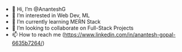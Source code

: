 - 👋 Hi, I’m @AnanteshG
- 👀 I’m interested in Web Dev, ML
- 🌱 I’m currently learning MERN Stack
- 💞️ I’m looking to collaborate on Full-Stack Projects
- 📫 How to reach me (https://www.linkedin.com/in/anantesh-gopal-6635b7264/)

<!---
AnanteshG/AnanteshG is a ✨ special ✨ repository because its `README.md` (this file) appears on your GitHub profile.
You can click the Preview link to take a look at your changes.
--->
